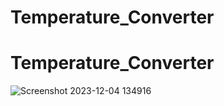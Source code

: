 # Temperature_Converter
# Temperature_Converter

![Screenshot 2023-12-04 134916](https://github.com/AR2905/Temperature_Converter/assets/125748114/6553a931-1d3a-4060-a730-b58e6b34dd58)
